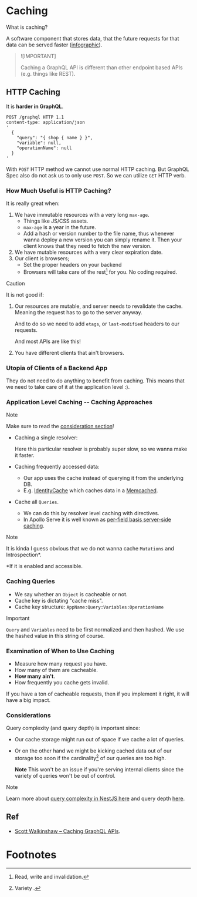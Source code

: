 # Caching

What is caching?

A software component that stores data, that the future requests for that data can be served faster ([infographic](https://github.com/kasir-barati/cloud/blob/main/aws/ElastiCache/assets/elasticache-ec2-rds-loadbalancer.png)).

> ![IMPORTANT]
>
> Caching a GraphQL API is different than other endpoint based APIs (e.g. things like REST).

## HTTP Caching

It is **harder in GraphQL**.

```http
POST /graphql HTTP 1.1
content-type: application/json
'
  {
    "query": "{ shop { name } }",
    "variable": null,
    "operationName": null
  }
'
```

With `POST` HTTP method we cannot use normal HTTP caching. But GraphQL Spec also do not ask us to only use `POST`. So we can utilize `GET` HTTP verb.

### How Much Useful is HTTP Caching?

It is really great when:

1. We have immutable resources with a very long `max-age`.
   - Things like JS/CSS assets.
   - `max-age` is a year in the future.
   - Add a hash or version number to the file name, thus whenever wanna deploy a new version you can simply rename it. Then your client knows that they need to fetch the new version.
2. We have mutable resources with a very clear expiration date.
3. Our client is browsers;
   - Set the proper headers on your backend
   - Browsers will take care of the rest[^1] for you. No coding required.

> [!CAUTION]
>
> It is not good if:
>
> 1. Our resources are mutable, and server needs to revalidate the cache. Meaning the request has to go to the server anyway.
>
>    And to do so we need to add `etags`, or `last-modified` headers to our requests.
>
>    And most APIs are like this!
>
> 2. You have different clients that ain't browsers.

### Utopia of Clients of a Backend App

They do not need to do anything to benefit from caching. This means that we need to take care of it at the application level :).

### Application Level Caching -- Caching Approaches

> [!NOTE]
>
> Make sure to read the [consideration section](#considerations)!

- Caching a single resolver:

  Here this particular resolver is probably super slow, so we wanna make it faster.

- Caching frequently accessed data:

  - Our app uses the cache instead of querying it from the underlying DB.
  - E.g. [IdentityCache](https://github.com/Shopify/identity_cache) which caches data in a [Memcached](https://memcached.org/).

- Cache all `Queries`.

  - We can do this by resolver level caching with directives.
  - In Apollo Serve it is well known as [per-field basis server-side caching](https://www.apollographql.com/docs/apollo-server/performance/caching).

> [!NOTE]
>
> It is kinda I guess obvious that we do not wanna cache `Mutations` and Introspection\*.
>
> \*If it is enabled and accessible.

### Caching Queries

- We say whether an `Object` is cacheable or not.
- Cache key is dictating "cache miss".
- Cache key structure: `AppName:Query:Variables:OperationName`

> [!IMPORTANT]
>
> `Query` and `Variables` need to be first normalized and then hashed. We use the hashed value in this string of course.

### Examination of When to Use Caching

- Measure how many request you have.
- How many of them are cacheable.
- **How many ain't**.
- How frequently you cache gets invalid.

If you have a ton of cacheable requests, then if you implement it right, it will have a big impact.

### Considerations

Query complexity (and query depth) is important since:

- Our cache storage might run out of space if we cache a lot of queries.
- Or on the other hand we might be kicking cached data out of our storage too soon if the cardinality[^2] of our queries are too high.

  **Note** This won't be an issue if you're serving internal clients since the variety of queries won't be out of control.

> [!NOTE]
>
> Learn more about [query complexity in NestJS here](../nestjs.md#query-complexity) and query depth [here](../nestjs.md#query-depth).

## Ref

- [Scott Walkinshaw – Caching GraphQL APIs](https://youtu.be/MPRQRlrixls?si=5bP9amLA6m0p9Cpk).

# Footnotes

[^1]: Read, write and invalidation.

[^2]: Variety .
